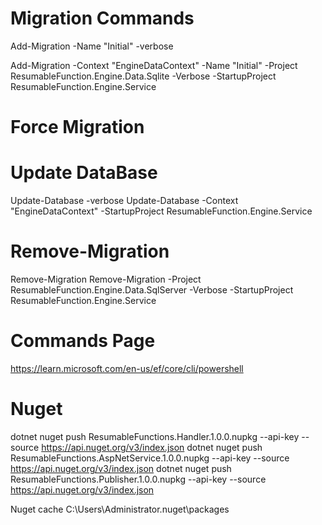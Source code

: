 ﻿# Migration Commands
Add-Migration -Name "Initial" -verbose

Add-Migration -Context "EngineDataContext" -Name "Initial" -Project ResumableFunction.Engine.Data.Sqlite -Verbose -StartupProject ResumableFunction.Engine.Service


# Force Migration

# Update DataBase
Update-Database -verbose
Update-Database -Context "EngineDataContext" -StartupProject ResumableFunction.Engine.Service

# Remove-Migration 
Remove-Migration
Remove-Migration -Project ResumableFunction.Engine.Data.SqlServer -Verbose -StartupProject ResumableFunction.Engine.Service

# Commands Page
https://learn.microsoft.com/en-us/ef/core/cli/powershell


# Nuget
dotnet nuget push ResumableFunctions.Handler.1.0.0.nupkg --api-key <key> --source https://api.nuget.org/v3/index.json
dotnet nuget push ResumableFunctions.AspNetService.1.0.0.nupkg --api-key <key> --source https://api.nuget.org/v3/index.json
dotnet nuget push ResumableFunctions.Publisher.1.0.0.nupkg --api-key <key> --source https://api.nuget.org/v3/index.json

Nuget cache C:\Users\Administrator\.nuget\packages